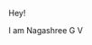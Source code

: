 Hey!

I am Nagashree G V

<!---
nagu-25051962/nagu-25051962 is a ✨ special ✨ repository because its `README.md` (this file) appears on your GitHub profile.
You can click the Preview link to take a look at your changes.
--->
